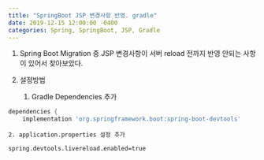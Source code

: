 ```yaml
---
title: "SpringBoot JSP 변경사항 반영. gradle"
date: 2019-12-15 12:00:00 -0400
categories: Spring, SpringBoot, JSP, Gradle
---
```


1. Spring Boot Migration 중 JSP 변경사항이 서버 reload 전까지 반영 안되는 사항이 있어서 찾아보았다.

2. 설정방법
    1. Gradle Dependencies 추가  
```gradle 
dependencies {
    implementation 'org.springframework.boot:spring-boot-devtools'
```
    2. application.properties 설정 추가
```
spring.devtools.livereload.enabled=true
```
